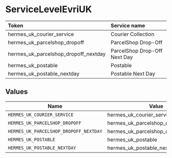 # ServiceLevelEvriUK

|Token | Service name|
|:---|:---|
| hermes_uk_courier_service | Courier Collection|
| hermes_uk_parcelshop_dropoff | ParcelShop Drop-Off|
| hermes_uk_parcelshop_dropoff_nextday | ParcelShop Drop-Off Next Day|
| hermes_uk_postable | Postable|
| hermes_uk_postable_nextday | Postable Next Day|



## Values

| Name                                   | Value                                  |
| -------------------------------------- | -------------------------------------- |
| `HERMES_UK_COURIER_SERVICE`            | hermes_uk_courier_service              |
| `HERMES_UK_PARCELSHOP_DROPOFF`         | hermes_uk_parcelshop_dropoff           |
| `HERMES_UK_PARCELSHOP_DROPOFF_NEXTDAY` | hermes_uk_parcelshop_dropoff_nextday   |
| `HERMES_UK_POSTABLE`                   | hermes_uk_postable                     |
| `HERMES_UK_POSTABLE_NEXTDAY`           | hermes_uk_postable_nextday             |